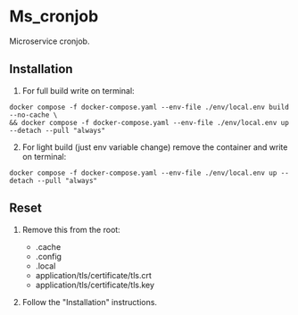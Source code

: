 # Ms_cronjob

Microservice cronjob.

## Installation

1. For full build write on terminal:

```
docker compose -f docker-compose.yaml --env-file ./env/local.env build --no-cache \
&& docker compose -f docker-compose.yaml --env-file ./env/local.env up --detach --pull "always"
```

2. For light build (just env variable change) remove the container and write on terminal:

```
docker compose -f docker-compose.yaml --env-file ./env/local.env up --detach --pull "always"
```

## Reset

1. Remove this from the root:

    - .cache
    - .config
    - .local
    - application/tls/certificate/tls.crt
    - application/tls/certificate/tls.key

2. Follow the "Installation" instructions.
